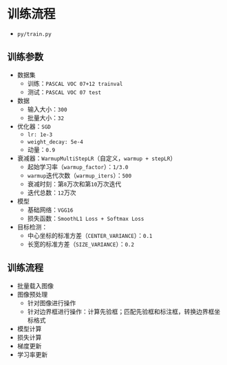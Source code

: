 
# 训练流程

* `py/train.py`

## 训练参数

* 数据集
    * 训练：`PASCAL VOC 07+12 trainval`
    * 测试：`PASCAL VOC 07 test`
* 数据
    * 输入大小：`300`
    * 批量大小：`32`
* 优化器：`SGD`
    * `lr: 1e-3`
    * `weight_decay: 5e-4`
    * 动量：`0.9`
* 衰减器：`WarmupMultiStepLR`（自定义，`warmup + stepLR`）
    * 起始学习率（`warmup_factor`）：`1/3.0`
    * `warmup`迭代次数（`warmup_iters`）：`500`
    * 衰减时刻：第`8`万次和第`10`万次迭代
    * 迭代总数：`12`万次
* 模型
    * 基础网络：`VGG16`
    * 损失函数：`SmoothL1 Loss + Softmax Loss`
* 目标检测：
    * 中心坐标的标准方差（`CENTER_VARIANCE`）：`0.1`
    * 长宽的标准方差（`SIZE_VARIANCE`）：`0.2`

## 训练流程

* 批量载入图像
* 图像预处理
    * 针对图像进行操作
    * 针对边界框进行操作：计算先验框；匹配先验框和标注框，转换边界框坐标格式
* 模型计算
* 损失计算
* 梯度更新
* 学习率更新